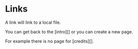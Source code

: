 
# Links

A link will link to a local file.

You can get back to the [intro][] or you can create a new page.

For example there is no page for [credits][].
